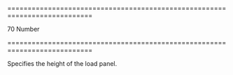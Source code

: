 ===========================================================================
<!--default-->70<!--/default-->
<!--type-->Number<!--/type-->
===========================================================================

<!--shortDescription-->
Specifies the height of the load panel.
<!--/shortDescription-->

<!--fullDescription-->

<!--/fullDescription-->